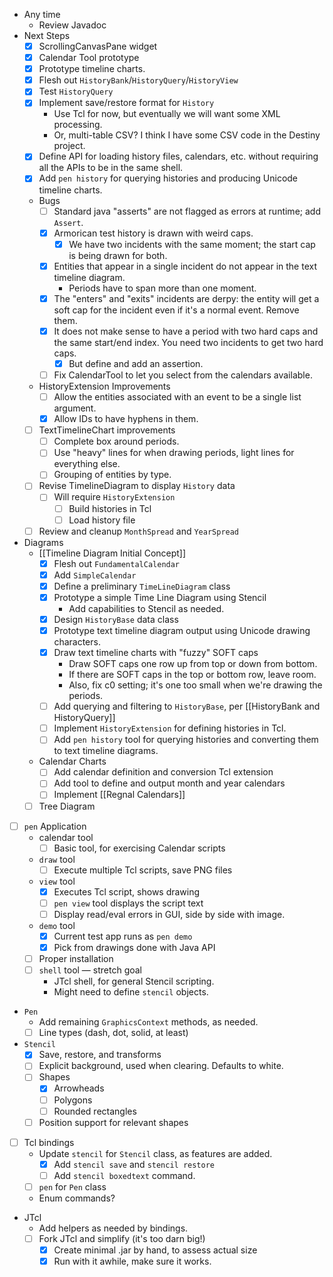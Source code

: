 - Any time
    - Review Javadoc
- Next Steps
    - [x] ScrollingCanvasPane widget
    - [x] Calendar Tool prototype
    - [x] Prototype timeline charts.
    - [x] Flesh out `HistoryBank`/`HistoryQuery`/`HistoryView`
    - [x] Test `HistoryQuery`
    - [x] Implement save/restore format for `History`
        - Use Tcl for now, but eventually we will want some XML processing.
        - Or, multi-table CSV? I think I have some CSV code in the Destiny project.
    - [x] Define API for loading history files, calendars, etc. without requiring all the APIs to be in the same shell.
    - [x] Add `pen history` for querying histories and producing Unicode timeline charts.
    - Bugs
        - [ ] Standard java "asserts" are not flagged as errors at runtime; add `Assert`.
        - [x] Armorican test history is drawn with weird caps.
            - [x] We have two incidents with the same moment; the start cap is being drawn for both.
        - [x] Entities that appear in a single incident do not appear in the text timeline diagram.
            - Periods have to span more than one moment.
        - [x] The "enters" and "exits" incidents are derpy: the entity will get a soft cap for the incident even if it's a normal event.  Remove them.
        - [x] It does not make sense to have a period with two hard caps and the same start/end index.  You need two incidents to get two hard caps.
            - [x] But define and add an assertion.
        - [ ] Fix CalendarTool to let you select from the calendars available.
    - HistoryExtension Improvements
        - [ ] Allow the entities associated with an event to be a single list argument.
        - [x] Allow IDs to have hyphens in them.
    - [ ] TextTimelineChart improvements
        - [ ] Complete box around periods.
        - [ ] Use "heavy" lines for when drawing periods, light lines for everything else.
        - [ ] Grouping of entities by type.
    - [ ] Revise TimelineDiagram to display `History` data
        - [ ] Will require `HistoryExtension`
            - [ ] Build histories in Tcl
            - [ ] Load history file
    - [ ] Review and cleanup `MonthSpread` and `YearSpread`
- Diagrams
    - [[Timeline Diagram Initial Concept]]
        - [x] Flesh out `FundamentalCalendar`
        - [x] Add `SimpleCalendar`
        - [x] Define a preliminary `TimeLineDiagram` class
        - [x] Prototype a simple Time Line Diagram using Stencil
            - Add capabilities to Stencil as needed.
        - [x] Design `HistoryBase` data class
        - [x] Prototype text timeline diagram output using Unicode drawing characters.
        - [x] Draw text timeline charts with "fuzzy" SOFT caps
            - Draw SOFT caps one row up from top or down from bottom.
            - If there are SOFT caps in the top or bottom row, leave room.
            - Also, fix c0 setting; it's one too small when we're drawing the periods.
        - [ ] Add querying and filtering to `HistoryBase`, per [[HistoryBank and HistoryQuery]]
        - [ ] Implement `HistoryExtension` for defining histories in Tcl.
        - [ ] Add `pen history` tool for querying histories and converting them to text timeline diagrams.
    - Calendar Charts
        - [ ] Add calendar definition and conversion Tcl extension
        - [ ] Add tool to define and output month and year calendars
        - [ ] Implement [[Regnal Calendars]]
    - [ ] Tree Diagram
- [ ] `pen` Application
    -   calendar tool
        - [ ] Basic tool, for exercising Calendar scripts
    -  `draw` tool
        - [ ] Execute multiple Tcl scripts, save PNG files
    - `view` tool
        - [x] Executes Tcl script, shows drawing
        - [ ] `pen view` tool displays the script text
        - [ ] Display read/eval errors in GUI, side by side with image.
    - `demo` tool
        - [x] Current test app runs as `pen demo`
        - [x] Pick from drawings done with Java API
    - [ ] Proper installation
    - [ ] `shell` tool — stretch goal
        - JTcl shell, for general Stencil scripting.
        - Might need to define `stencil` objects.
- `Pen` 
    - Add remaining `GraphicsContext` methods, as needed.
    - [ ] Line types (dash, dot, solid, at least)
- `Stencil` 
    - [x] Save, restore, and transforms
    - [ ] Explicit background, used when clearing.  Defaults to white.
    - [ ] Shapes
        - [x] Arrowheads
        - [ ] Polygons
        - [ ] Rounded rectangles
    - [ ] Position support for relevant shapes
- [ ] Tcl bindings
    - Update `stencil` for `Stencil` class, as features are added.
        - [x] Add `stencil save` and `stencil restore`
        - [ ] Add `stencil boxedtext` command.
    - [ ] `pen` for `Pen` class 
    - Enum commands?
- JTcl
    - Add helpers as needed by bindings.
    - [ ] Fork JTcl and simplify (it's too darn big!)
        - [x] Create minimal .jar by hand, to assess actual size
        - [x] Run with it awhile, make sure it works.
